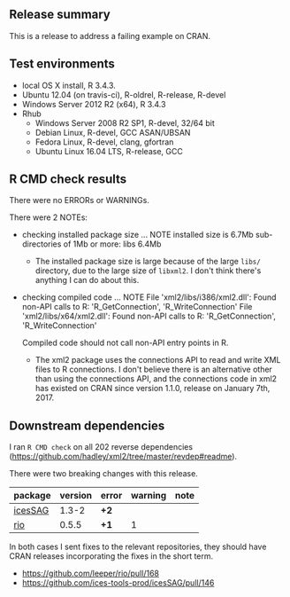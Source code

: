## Release summary

This is a release to address a failing example on CRAN.

## Test environments

* local OS X install, R 3.4.3.
* Ubuntu 12.04 (on travis-ci), R-oldrel, R-release, R-devel
* Windows Server 2012 R2 (x64), R 3.4.3
* Rhub
  * Windows Server 2008 R2 SP1, R-devel, 32/64 bit
  * Debian Linux, R-devel, GCC ASAN/UBSAN
  * Fedora Linux, R-devel, clang, gfortran
  * Ubuntu Linux 16.04 LTS, R-release, GCC

## R CMD check results
There were no ERRORs or WARNINGs.

There were 2 NOTEs:

* checking installed package size ... NOTE
  installed size is  6.7Mb
  sub-directories of 1Mb or more:
    libs   6.4Mb
  * The installed package size is large because of the large `libs/` directory,
  due to the large size of `libxml2`. I don't think there's anything I can
  do about this.

* checking compiled code ... NOTE
  File 'xml2/libs/i386/xml2.dll':
    Found non-API calls to R: 'R_GetConnection', 'R_WriteConnection'
  File 'xml2/libs/x64/xml2.dll':
    Found non-API calls to R: 'R_GetConnection', 'R_WriteConnection'

  Compiled code should not call non-API entry points in R.
  * The xml2 package uses the connections API to read and write XML files to R
    connections. I don't believe there is an alternative other than using the
    connections API, and the connections code in xml2 has existed on CRAN since
    version 1.1.0, release on January 7th, 2017.


## Downstream dependencies
I ran `R CMD check` on all 202 reverse dependencies (https://github.com/hadley/xml2/tree/master/revdep#readme).

There were two breaking changes with this release.

|package                        |version |error  |warning |note |
|:------------------------------|:-------|:------|:-------|:----|
|[icesSAG](problems.md#icessag) |1.3-2   |__+2__ |        |     |
|[rio](problems.md#rio)         |0.5.5   |__+1__ |1       |     |

In both cases I sent fixes to the relevant repositories, they should have CRAN
releases incorporating the fixes in the short term.
- https://github.com/leeper/rio/pull/168
- https://github.com/ices-tools-prod/icesSAG/pull/146
